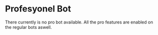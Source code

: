 # Profesyonel Bot

There currently is no pro bot available. All the pro features are enabled on the regular bots aswell.
